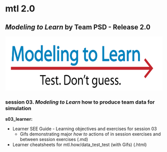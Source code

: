 # mtl 2.0

## *Modeling to Learn* by Team PSD - Release 2.0

<img src = "https://github.com/lzim/teampsd/blob/master/resources/logos/mtl_testdontguess_sm.png"
     height = "175" width = "650">

### session 03. *Modeling to Learn* how to produce **team data** for simulation

**s03_learner:**

- Learner SEE Guide - Learning objectives and exercises for session 03
  - Gifs demonstrating major *how to* actions of in session exercises and between session exercises (.md)
- Learner cheatsheets for mtl.how/data_test_test (with Gifs) (.html)
